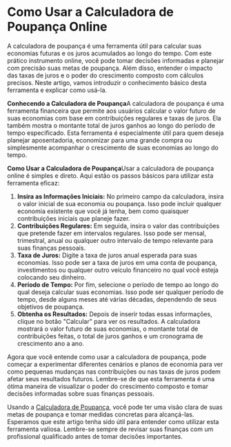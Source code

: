 Como Usar a Calculadora de Poupança Online
==========================================

A calculadora de poupança é uma ferramenta útil para calcular suas economias futuras e os juros acumulados ao longo do tempo. Com este prático instrumento online, você pode tomar decisões informadas e planejar com precisão suas metas de poupança. Além disso, entender o impacto das taxas de juros e o poder do crescimento composto com cálculos precisos. Neste artigo, vamos introduzir o conhecimento básico desta ferramenta e explicar como usá-la.

**Conhecendo a Calculadora de Poupança**A calculadora de poupança é uma ferramenta financeira que permite aos usuários calcular o valor futuro de suas economias com base em contribuições regulares e taxas de juros. Ela também mostra o montante total de juros ganhos ao longo do período de tempo especificado. Esta ferramenta é especialmente útil para quem deseja planejar aposentadoria, economizar para uma grande compra ou simplesmente acompanhar o crescimento de suas economias ao longo do tempo.

**Como Usar a Calculadora de Poupança**Usar a calculadora de poupança online é simples e direto. Aqui estão os passos básicos para utilizar esta ferramenta eficaz:

1. **Insira as Informações Iniciais:** No primeiro campo da calculadora, insira o valor inicial de sua economia ou poupança. Isso pode incluir qualquer economia existente que você já tenha, bem como quaisquer contribuições iniciais que planeje fazer.
2. **Contribuições Regulares:** Em seguida, insira o valor das contribuições que pretende fazer em intervalos regulares. Isso pode ser mensal, trimestral, anual ou qualquer outro intervalo de tempo relevante para suas finanças pessoais.
3. **Taxa de Juros:** Digite a taxa de juros anual esperada para suas economias. Isso pode ser a taxa de juros em uma conta de poupança, investimentos ou qualquer outro veículo financeiro no qual você esteja colocando seu dinheiro.
4. **Período de Tempo:** Por fim, selecione o período de tempo ao longo do qual deseja calcular suas economias. Isso pode ser qualquer período de tempo, desde alguns meses até várias décadas, dependendo de seus objetivos de poupança.
5. **Obtenha os Resultados:** Depois de inserir todas essas informações, clique no botão "Calcular" para ver os resultados. A calculadora mostrará o valor futuro de suas economias, o montante total de contribuições feitas, o total de juros ganhos e um cronograma de crescimento ano a ano.

Agora que você entende como usar a calculadora de poupança, pode começar a experimentar diferentes cenários e planos de economia para ver como pequenas mudanças nas contribuições ou nas taxas de juros podem afetar seus resultados futuros. Lembre-se de que esta ferramenta é uma ótima maneira de visualizar o poder do crescimento composto e tomar decisões informadas sobre suas finanças pessoais.

Usando a [Calculadora de Poupança](https://www.onlinecalculatorsfree.com/pt/financial/savings-calculator.html), você pode ter uma visão clara de suas metas de poupança e tomar medidas concretas para alcançá-las. Esperamos que este artigo tenha sido útil para entender como utilizar esta ferramenta valiosa. Lembre-se sempre de revisar suas finanças com um profissional qualificado antes de tomar decisões importantes.